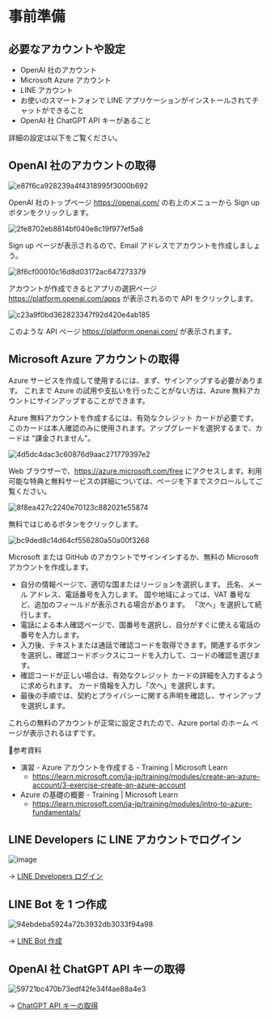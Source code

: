 # 事前準備

## 必要なアカウントや設定

- OpenAI 社のアカウント
- Microsoft Azure アカウント
- LINE アカウント
- お使いのスマートフォンで LINE アプリケーションがインストールされてチャットができること
- OpenAI 社 ChatGPT API キーがあること

詳細の設定は以下をご覧ください。

## OpenAI 社のアカウントの取得

![e87f6ca928239a4f4318995f3000b692](https://i.gyazo.com/e87f6ca928239a4f4318995f3000b692.jpg)

OpenAI 社のトップページ https://openai.com/ の右上のメニューから Sign up ボタンをクリックします。

![2fe8702eb8814bf040e8c19f977ef5a8](https://i.gyazo.com/2fe8702eb8814bf040e8c19f977ef5a8.png)

Sign up ページが表示されるので、Email アドレスでアカウントを作成しましょう。

![8f6cf00010c16d8d03172ac647273379](https://i.gyazo.com/8f6cf00010c16d8d03172ac647273379.png)

アカウントが作成できるとアプリの選択ページ https://platform.openai.com/apps が表示されるので API をクリックします。

![c23a9f0bd362823347f92d420e4ab185](https://i.gyazo.com/c23a9f0bd362823347f92d420e4ab185.png)

このような API ページ https://platform.openai.com/ が表示されます。

## Microsoft Azure アカウントの取得

Azure サービスを作成して使用するには、まず、サインアップする必要があります。 これまで Azure の試用や支払いを行ったことがない方は、Azure 無料アカウントにサインアップすることができます。

Azure 無料アカウントを作成するには、有効なクレジット カードが必要です。このカードは本人確認のみに使用されます。アップグレードを選択するまで、カードは "課金されません"。

![4d5dc4dac3c60876d9aac271779397e2](https://i.gyazo.com/4d5dc4dac3c60876d9aac271779397e2.jpg)

Web ブラウザーで、https://azure.microsoft.com/free にアクセスします。利用可能な特典と無料サービスの詳細については、ページを下までスクロールしてご覧ください。

![8f8ea427c2240e70123c882021e55874](https://i.gyazo.com/8f8ea427c2240e70123c882021e55874.png)

無料ではじめるボタンをクリックします。

![bc9ded8c14d64cf556280a50a00f3268](https://i.gyazo.com/bc9ded8c14d64cf556280a50a00f3268.png)

Microsoft または GitHub のアカウントでサインインするか、無料の Microsoft アカウントを作成します。

- 自分の情報ページで、適切な国またはリージョンを選択します。 氏名、メール アドレス、電話番号を入力します。 国や地域によっては、VAT 番号など、追加のフィールドが表示される場合があります。 「次へ」を選択して続行します。
- 電話による本人確認ページで、国番号を選択し、自分がすぐに使える電話の番号を入力します。
- 入力後、テキストまたは通話で確認コードを取得できます。関連するボタンを選択し、確認コードボックスにコードを入力して、コードの確認を選びます。
- 確認コードが正しい場合は、有効なクレジット カードの詳細を入力するように求められます。 カード情報を入力し「次へ」を選択します。
- 最後の手順では、契約とプライバシーに関する声明を確認し、サインアップを選択します。

これらの無料のアカウントが正常に設定されたので、Azure portal のホーム ページが表示されるはずです。

📝参考資料
- 演習 - Azure アカウントを作成する - Training | Microsoft Learn
  - https://learn.microsoft.com/ja-jp/training/modules/create-an-azure-account/3-exercise-create-an-azure-account
- Azure の基礎の概要 - Training | Microsoft Learn
  - https://learn.microsoft.com/ja-jp/training/modules/intro-to-azure-fundamentals/

## LINE Developers に LINE アカウントでログイン

![image](https://i.gyazo.com/4bb4c0bffb3c961ea749ec833e2e826b.jpg)

→ [LINE Developers ログイン](./00-preparation/01-line-developer-login.md)

## LINE Bot を 1 つ作成

![94ebdeba5924a72b3932db3033f94a98](https://i.gyazo.com/94ebdeba5924a72b3932db3033f94a98.png)

→ [LINE Bot 作成](./00-preparation/02-create-linebot.md)

## OpenAI 社 ChatGPT API キーの取得

![59721bc470b73edf42fe34f4ae88a4e3](https://i.gyazo.com/59721bc470b73edf42fe34f4ae88a4e3.png)

→ [ChatGPT API キーの取得](./00-preparation/03-get-chatgpt-api-key.md)